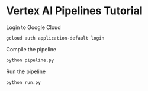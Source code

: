 # Vertex AI Pipelines Tutorial

Login to Google Cloud
```bash
gcloud auth application-default login
```

Compile the pipeline
```bash
python pipeline.py
```

Run the pipeline
```bash
python run.py
```
